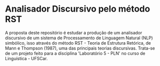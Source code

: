 # Analisador Discursivo pelo método RST
A proposta deste repositório é estudar a produção de um analisador discursivo de um sistema de Processamento de Linguagem Natural (NLP) simbólico, isso através do método RST - Teoria de Estrutura Retórica, de Mann e Thompson (1987), uma das principais teorias discursivas. Trata-se de um projeto feito para a disciplina 'Laboratório 5 - PLN' no curso de Linguística - UFSCar.
